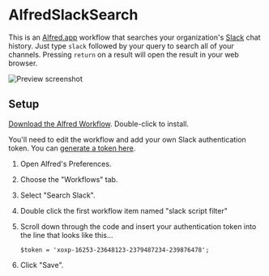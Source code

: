 AlfredSlackSearch
=================

This is an [Alfred.app](http://www.alfredapp.com/) workflow that searches your organization's [Slack](https://slack.com/) chat history. Just type `slack` followed by your query to search all of your channels. Pressing `return` on a result will open the result in your web browser.

![Preview screenshot](https://raw.github.com/tylerhall/AlfredSlackSearch/master/preview.png)

## Setup

[Download the Alfred Workflow](https://github.com/tylerhall/AlfredSlackSearch/blob/master/SearchSlack.alfredworkflow?raw=true). Double-click to install.

You'll need to edit the workflow and add your own Slack authentication token. You can [generate a token here](https://api.slack.com/).

1. Open Alfred's Preferences.
2. Choose the "Workflows" tab.
3. Select "Search Slack".
4. Double click the first workflow item named "slack script filter"
5. Scroll down through the code and insert your authentication token into the line that looks like this...

    `$token = 'xoxp-16253-23648123-2379487234-239876478';`

6. Click "Save".
